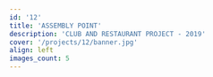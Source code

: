 ```yaml
---
id: '12'
title: 'ASSEMBLY POINT'
description: 'CLUB AND RESTAURANT PROJECT - 2019'
cover: '/projects/12/banner.jpg'
align: left
images_count: 5
---
```

